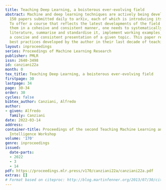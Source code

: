 ```yaml
---
title: Teaching Deep Learning, a boisterous ever-evolving field
abstract: Machine and deep learning techniques are actively being developed with over
  150 papers submitted daily to arXiv, each of which is introducing its own notation.
  To offer a course that reflects the latest developments of the field and illustrate
  them in a cohesive and consistent manner, one needs to systematically consume the
  literature, summarise and standardise it, implement working examples, and deliver
  a concise and consistent presentation of a given topic. This paper reports all the
  best practices developed by the author in their last decade of teaching experience.
layout: inproceedings
series: Proceedings of Machine Learning Research
publisher: PMLR
issn: 2640-3498
id: canziani22a
month: 0
tex_title: Teaching Deep Learning, a boisterous ever-evolving field
firstpage: 30
lastpage: 34
page: 30-34
order: 30
cycles: false
bibtex_author: Canziani, Alfredo
author:
- given: Alfredo
  family: Canziani
date: 2022-03-14
address:
container-title: Proceedings of the second Teaching Machine Learning and Artificial
  Intelligence Workshop
volume: '170'
genre: inproceedings
issued:
  date-parts:
  - 2022
  - 3
  - 14
pdf: https://proceedings.mlr.press/v170/canziani22a/canziani22a.pdf
extras: []
# Format based on citeproc: http://blog.martinfenner.org/2013/07/30/citeproc-yaml-for-bibliographies/
---
```

